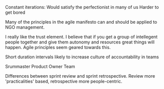 Constant iterations: 
    Would satisfy the perfectionist in many of us
    Harder to get bored

Many of the principles in the agile manifesto can and should be applied to NGO management. 

I really like the trust element. I believe that if you get a group of intellegent people together and give 
them autonomy and resources great things will happen. Agile principles seem geared towards this.

Short duration intervals likely to increase culture of accountability in teams

Srummaster
Product Owner
Team

Differences between sprint review and sprint retrospective. Review more 'practicalities' based, retrospective more people-centric.



